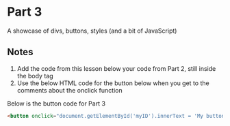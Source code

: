 # Part 3
A showcase of divs, buttons, styles (and a bit of JavaScript)

## Notes
1. Add the code from this lesson below your code from Part 2, still inside the body tag
2. Use the below HTML code for the button below when you get to the comments about the onclick function

Below is the button code for Part 3
```html
<button onclick="document.getElementById('myID').innerText = 'My button was clicked!'" id="this">Click me!</button>
```
